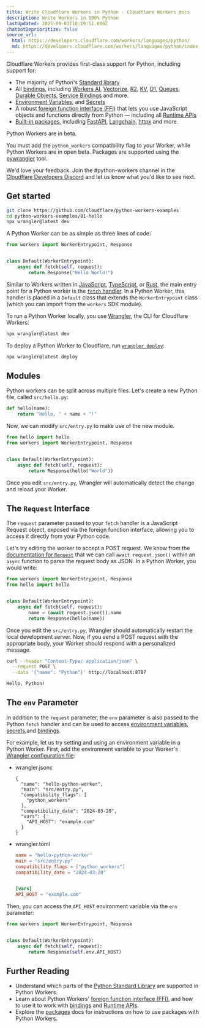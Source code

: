 ```yaml
---
title: Write Cloudflare Workers in Python · Cloudflare Workers docs
description: Write Workers in 100% Python
lastUpdated: 2025-09-01T10:19:51.000Z
chatbotDeprioritize: false
source_url:
  html: https://developers.cloudflare.com/workers/languages/python/
  md: https://developers.cloudflare.com/workers/languages/python/index.md
---
```


Cloudflare Workers provides first-class support for Python, including support for:

* The majority of Python's [Standard library](https://developers.cloudflare.com/workers/languages/python/stdlib/)
* All [bindings](https://developers.cloudflare.com/workers/runtime-apis/bindings/), including [Workers AI](https://developers.cloudflare.com/workers-ai/), [Vectorize](https://developers.cloudflare.com/vectorize), [R2](https://developers.cloudflare.com/r2), [KV](https://developers.cloudflare.com/kv), [D1](https://developers.cloudflare.com/d1), [Queues](https://developers.cloudflare.com/queues/), [Durable Objects](https://developers.cloudflare.com/durable-objects/), [Service Bindings](https://developers.cloudflare.com/workers/runtime-apis/bindings/service-bindings/) and more.
* [Environment Variables](https://developers.cloudflare.com/workers/configuration/environment-variables/), and [Secrets](https://developers.cloudflare.com/workers/configuration/secrets/)
* A robust [foreign function interface (FFI)](https://developers.cloudflare.com/workers/languages/python/ffi) that lets you use JavaScript objects and functions directly from Python — including all [Runtime APIs](https://developers.cloudflare.com/workers/runtime-apis/)
* [Built-in packages](https://developers.cloudflare.com/workers/languages/python/packages), including [FastAPI](https://fastapi.tiangolo.com/), [Langchain](https://pypi.org/project/langchain/), [httpx](https://www.python-httpx.org/) and more.

Python Workers are in beta.

You must add the `python_workers` compatibility flag to your Worker, while Python Workers are in open beta. Packages are supported using the [pywrangler](https://developers.cloudflare.com/workers/languages/python/packages) tool.

We'd love your feedback. Join the #python-workers channel in the [Cloudflare Developers Discord](https://discord.cloudflare.com/) and let us know what you'd like to see next.

## Get started

```bash
git clone https://github.com/cloudflare/python-workers-examples
cd python-workers-examples/01-hello
npx wrangler@latest dev
```

A Python Worker can be as simple as three lines of code:

```python
from workers import WorkerEntrypoint, Response


class Default(WorkerEntrypoint):
    async def fetch(self, request):
        return Response("Hello World!")
```

Similar to Workers written in [JavaScript](https://developers.cloudflare.com/workers/languages/javascript), [TypeScript](https://developers.cloudflare.com/workers/languages/typescript), or [Rust](https://developers.cloudflare.com/workers/languages/rust/), the main entry point for a Python worker is the [`fetch` handler](https://developers.cloudflare.com/workers/runtime-apis/handlers/fetch). In a Python Worker, this handler is placed in a `Default` class that extends the `WorkerEntrypoint` class (which you can import from the `workers` SDK module).

To run a Python Worker locally, you use [Wrangler](https://developers.cloudflare.com/workers/wrangler/), the CLI for Cloudflare Workers:

```bash
npx wrangler@latest dev
```

To deploy a Python Worker to Cloudflare, run [`wrangler deploy`](https://developers.cloudflare.com/workers/wrangler/commands/#deploy):

```bash
npx wrangler@latest deploy
```

## Modules

Python workers can be split across multiple files. Let's create a new Python file, called `src/hello.py`:

```python
def hello(name):
    return "Hello, " + name + "!"
```

Now, we can modify `src/entry.py` to make use of the new module.

```python
from hello import hello
from workers import WorkerEntrypoint, Response


class Default(WorkerEntrypoint):
    async def fetch(self, request):
        return Response(hello("World"))
```

Once you edit `src/entry.py`, Wrangler will automatically detect the change and reload your Worker.

## The `Request` Interface

The `request` parameter passed to your `fetch` handler is a JavaScript Request object, exposed via the foreign function interface, allowing you to access it directly from your Python code.

Let's try editing the worker to accept a POST request. We know from the [documentation for `Request`](https://developers.cloudflare.com/workers/runtime-apis/request) that we can call `await request.json()` within an `async` function to parse the request body as JSON. In a Python Worker, you would write:

```python
from workers import WorkerEntrypoint, Response
from hello import hello


class Default(WorkerEntrypoint):
    async def fetch(self, request):
        name = (await request.json()).name
        return Response(hello(name))
```

Once you edit the `src/entry.py`, Wrangler should automatically restart the local development server. Now, if you send a POST request with the appropriate body, your Worker should respond with a personalized message.

```bash
curl --header "Content-Type: application/json" \
  --request POST \
  --data '{"name": "Python"}' http://localhost:8787
```

```bash
Hello, Python!
```

## The `env` Parameter

In addition to the `request` parameter, the `env` parameter is also passed to the Python `fetch` handler and can be used to access [environment variables](https://developers.cloudflare.com/workers/configuration/environment-variables/), [secrets](https://developers.cloudflare.com/workers/configuration/secrets/),and [bindings](https://developers.cloudflare.com/workers/runtime-apis/bindings/).

For example, let us try setting and using an environment variable in a Python Worker. First, add the environment variable to your Worker's [Wrangler configuration file](https://developers.cloudflare.com/workers/wrangler/configuration/):

* wrangler.jsonc

  ```jsonc
  {
    "name": "hello-python-worker",
    "main": "src/entry.py",
    "compatibility_flags": [
      "python_workers"
    ],
    "compatibility_date": "2024-03-20",
    "vars": {
      "API_HOST": "example.com"
    }
  }
  ```

* wrangler.toml

  ```toml
  name = "hello-python-worker"
  main = "src/entry.py"
  compatibility_flags = ["python_workers"]
  compatibility_date = "2024-03-20"


  [vars]
  API_HOST = "example.com"
  ```

Then, you can access the `API_HOST` environment variable via the `env` parameter:

```python
from workers import WorkerEntrypoint, Response


class Default(WorkerEntrypoint):
    async def fetch(self, request):
        return Response(self.env.API_HOST)
```

## Further Reading

* Understand which parts of the [Python Standard Library](https://developers.cloudflare.com/workers/languages/python/stdlib) are supported in Python Workers.
* Learn about Python Workers' [foreign function interface (FFI)](https://developers.cloudflare.com/workers/languages/python/ffi), and how to use it to work with [bindings](https://developers.cloudflare.com/workers/runtime-apis/bindings) and [Runtime APIs](https://developers.cloudflare.com/workers/runtime-apis/).
* Explore the [packages](https://developers.cloudflare.com/workers/languages/python/packages) docs for instructions on how to use packages with Python Workers.
